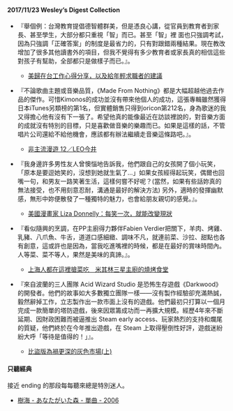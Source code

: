 #### 2017/11/23 Wesley’s Digest Collection

- 『舉個例：台灣教育提倡德智體群美，但是憑良心講，從官員到教育者到家長、甚至學生，大部分都只重視「智」而已。甚至「智」裡 面也只強調考試，因為只強調「正確答案」的制度是最省力的，只有對跟錯兩種結果。現在教改增加了很多其他讀書外的項目，但我不覺得有多少教育者或家長真的相信這些對孩子有幫助，全部都只是做樣子而已。』。
  - [美歸在台工作心得分享，以及給年輕求職者的建議](https://www.inside.com.tw/2016/08/17/form-us-to-taiwan-what-i-see-when-it-comes-to-working)
  
- 『不論歌曲主題或音樂品質，《Made From Nothing》都是大幅超越他過去作品的傑作。可惜Kimonos的成功並沒有帶來他個人的成功，這張專輯雖然獲得日本iTunes另類榜的第1名，但實體銷售只得到oricon第212名，身為歌迷的我又得擔心他有沒有下一張了。希望他真的能像最近在訪談裡說的，對音樂方面的成就沒有特別的目標，只是喜歡做音樂的樂趣而已。如果是這樣的話，不管唱片公司還給不給他機會，應該都有辦法繼續走音樂這條路吧。』。
  - [非主流漫遊 12／LEO今井](http://roodo.iguang.tw/soundscape/archives/25370358.html)
  
- 『我身邊許多男性友人曾懊惱地告訴我，他們跟自己的女孩開了個小玩笑，「原本是要逗她笑的，沒想到她就生氣了...」如果女孩經得起玩笑，偶爾也回嘴一句，和男友一路笑著生活，這樣何嘗不好呢？(當然，如果有些話妳真的無法接受，也不用刻意忍耐，溝通是最好的解決方法) 另外，適時的發揮幽默感，無形中妳便散發了一種獨特的魅力，也會給朋友親切的感覺。』。
  - [美國漫畫家 Liza Donnelly：每笑一次，就能改變現狀](https://womany.net/read/article/5341?ref=read)
  
- 『看似隨興的烹調，在PP主廚得力夥伴Fabien Verdier把關下，羊肉、烤雞、乳豬、八爪魚、牛舌，道道口感細緻、調味不凡，就連前菜、沙拉、甜點也各有創意，這或許也是因為，當我吃進嘴裡的時候，都是在最好的賞味時間內。人等菜、菜不等人，果然是美味的真諦。』。
  - [上海人都在這裡搶菜吃　米其林三星主廚的燒烤食堂](https://www.mirrormedia.mg/story/20171017food001/)


- 『來自波蘭的三人團隊 Acid Wizard Studio 是恐怖生存遊戲《Darkwood》的開發者。他們的故事如大多數獨立團隊一樣——沒有製作經驗卻充滿熱誠，毅然辭掉工作，立志製作出一款市面上沒有的遊戲。他們最初只打算以一個月完成一款簡單的塔防遊戲，後來因眾籌成功而一再擴大規模。經歷4年來不斷延期、因財政困難而被逼推出 Steam early access、玩家熱烈的支持和爛尾的質疑，他們終於在今年推出遊戲，在 Steam 上取得壓倒性好評，遊戲迷紛紛大呼「等待是值得的！」』。
  - [比盜版為禍更深的灰色市場(上)](https://geme.hk01.com/channel/%E8%A7%A3%E6%9E%90/124257/%E6%AF%94%E7%9B%9C%E7%89%88%E7%82%BA%E7%A6%8D%E6%9B%B4%E6%B7%B1%E7%9A%84%E7%81%B0%E8%89%B2%E5%B8%82%E5%A0%B4(%E4%B8%8A))





#### 只聽經典
接近 ending 的那段每每聽來總是特別迷人。
- [樹海 - あなたがいた森 - 單曲 - 2006](https://www.youtube.com/watch?v=Qj3Oq3llOaQ)